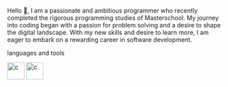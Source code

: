 Hello 👋, I am a passionate and ambitious programmer who recently completed the rigorous programming studies of Masterschool. My journey into coding began with a passion for problem solving and a desire to shape the digital landscape. With my new skills and desire to learn more, I am eager to embark on a rewarding career in software development.
<p>languages and tools</p>
 <img src="https://cdn3.iconfinder.com/data/icons/logos-and-brands-adobe/512/267_Python-512.png" alt="c" width="40" height="40"/> <img src="https://cdn-icons-png.flaticon.com/512/1532/1532556.png" alt="c" width="40" height="40"/>

